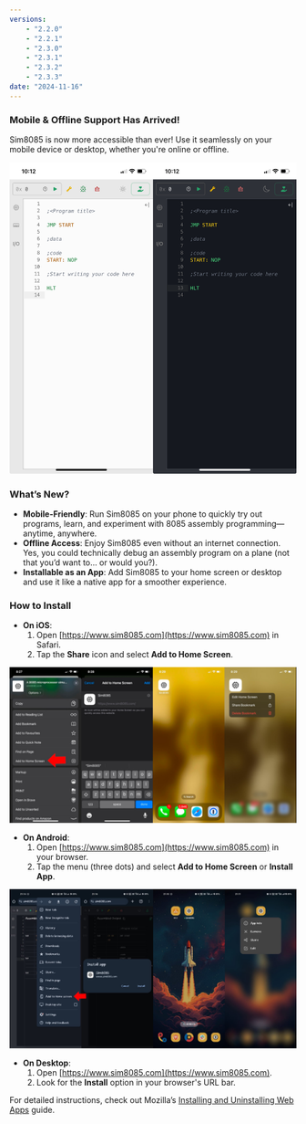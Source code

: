 ```yaml
---
versions:
    - "2.2.0"
    - "2.2.1"
    - "2.3.0"
    - "2.3.1"
    - "2.3.2"
    - "2.3.3"
date: "2024-11-16"
---
```


### Mobile & Offline Support Has Arrived!

Sim8085 is now more accessible than ever! Use it seamlessly on your mobile device or desktop, whether you're online or offline.

![Mobile Layout](./images/sim8085-mobile-layout-2024-11-16.jpeg)

### What’s New?

- **Mobile-Friendly**: Run Sim8085 on your phone to quickly try out programs, learn, and experiment with 8085 assembly programming—anytime, anywhere.
- **Offline Access**: Enjoy Sim8085 even without an internet connection. Yes, you could technically debug an assembly program on a plane (not that you’d want to… or would you?).
- **Installable as an App**: Add Sim8085 to your home screen or desktop and use it like a native app for a smoother experience.

### How to Install

- **On iOS**:
    1. Open [https://www.sim8085.com](https://www.sim8085.com) in Safari.
    2. Tap the **Share** icon and select **Add to Home Screen**.

![Install on iOS](./images/ios-sim8085-install-2024-11-16.jpeg)

- **On Android**:
    1. Open [https://www.sim8085.com](https://www.sim8085.com) in your browser.
    2. Tap the menu (three dots) and select **Add to Home Screen** or **Install App**.

![Install on Android](./images/android-sim8085-install-2024-11-16.jpeg)

- **On Desktop**:
    1. Open [https://www.sim8085.com](https://www.sim8085.com).
    2. Look for the **Install** option in your browser's URL bar.

For detailed instructions, check out Mozilla’s [Installing and Uninstalling Web Apps](https://developer.mozilla.org/en-US/docs/Web/Progressive_web_apps/Guides/Installing) guide.
